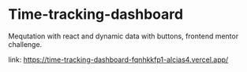 # Time-tracking-dashboard


Mequtation with react and dynamic data with buttons, frontend mentor challenge.


link: https://time-tracking-dashboard-fqnhkkfp1-alcias4.vercel.app/
